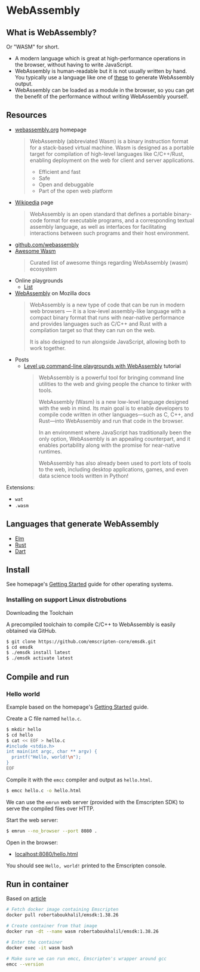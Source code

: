 # WebAssembly

## What is WebAssembly?

Or "WASM" for short.

- A modern language which is great at high-performance operations in the browser, without having to write JavaScript.
- WebAssembly is human-readable but it is not usually written by hand. You typically use a language like one of [these](#languages-that-generate-webassembly-output) to generate WebAssembly output.
- WebAssembly can be loaded as a module in the browser, so you can get the benefit of the performance without writing WebAssembly yourself.


## Resources

* [webassembly.org](https://webassembly.org/) homepage
    > WebAssembly (abbreviated Wasm) is a binary instruction format for a stack-based virtual machine. Wasm is designed as a portable target for compilation of high-level languages like C/C++/Rust, enabling deployment on the web for client and server applications.
    >
    > - Efficient and fast
    > - Safe
    > - Open and debuggable
    > - Part of the open web platform
* [Wikipedia](https://en.wikipedia.org/wiki/WebAssembly) page
  > WebAssembly is an open standard that defines a portable binary-code format for executable programs, and a corresponding textual assembly language, as well as interfaces for facilitating interactions between such programs and their host environment.
* [github.com/webassembly](https://github.com/webassembly)
* [Awesome Wasm](https://awesomeopensource.com/project/mbasso/awesome-wasm)
	> Curated list of awesome things regarding WebAssembly (wasm) ecosystem
* Online playgrounds
	- [List](https://awesomeopensource.com/project/mbasso/awesome-wasm#online-playground)
* [WebAssembly](https://developer.mozilla.org/en-US/docs/WebAssembly) on Mozilla docs
	> WebAssembly is a new type of code that can be run in modern web browsers — it is a low-level assembly-like language with a compact binary format that runs with near-native performance and provides languages such as C/C++ and Rust with a compilation target so that they can run on the web.
	> 
	> It is also designed to run alongside JavaScript, allowing both to work together.
* Posts
	- [Level up command-line playgrounds with WebAssembly](https://opensource.com/article/19/4/command-line-playgrounds-webassembly) tutorial
		> WebAssembly is a powerful tool for bringing command line utilities to the web and giving people the chance to tinker with tools.
		> 
		> WebAssembly (Wasm) is a new low-level language designed with the web in mind. Its main goal is to enable developers to compile code written in other languages—such as C, C++, and Rust—into WebAssembly and run that code in the browser.
		>
		> In an environment where JavaScript has traditionally been the only option, WebAssembly is an appealing counterpart, and it enables portability along with the promise for near-native runtimes.
		>
		> WebAssembly has also already been used to port lots of tools to the web, including desktop applications, games, and even data science tools written in Python!

Extensions:

- `wat`
- `.wasm`


## Languages that generate WebAssembly

- [Elm](../Elm/)
- [Rust](../Rust/)
- [Dart](../Dart/)
 

## Install

See homepage's [Getting Started](https://webassembly.org/getting-started/developers-guide/) guide for other operating systems.

### Installing on support Linux distrobutions

Downloading the Toolchain

A precompiled toolchain to compile C/C++ to WebAssembly is easily obtained via GitHub.

```sh
$ git clone https://github.com/emscripten-core/emsdk.git
$ cd emsdk
$ ./emsdk install latest
$ ./emsdk activate latest
```

## Compile and run

### Hello world

Example based on the homepage's [Getting Started](https://webassembly.org/getting-started/developers-guide/) guide.

Create a C file named `hello.c`.

```sh
$ mkdir hello
$ cd hello
$ cat << EOF > hello.c
#include <stdio.h>
int main(int argc, char ** argv) {
  printf("Hello, world!\n");
}
EOF
```

Compile it with the `emcc` compiler and output as `hello.html`.

```sh
$ emcc hello.c -o hello.html
```

We can use the `emrun` web server (provided with the Emscripten SDK) to serve the compiled files over HTTP.

Start the web server:

```sh
$ emrun --no_browser --port 8080 .
```

Open in the browser:

- [localhost:8080/hello.html](http://localhost:8080/hello.html)

You should see `Hello, world!` printed to the Emscripten console.


## Run in container

Based on [article](https://opensource.com/article/19/4/command-line-playgrounds-webassembly)

```sh
# Fetch docker image containing Emscripten
docker pull robertaboukhalil/emsdk:1.38.26

# Create container from that image
docker run -dt --name wasm robertaboukhalil/emsdk:1.38.26

# Enter the container
docker exec -it wasm bash

# Make sure we can run emcc, Emscripten's wrapper around gcc
emcc --version
```
